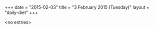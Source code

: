 +++
date = "2015-02-03"
title = "3 February 2015 (Tuesday)"
layout = "daily-diet"
+++

<p>&lt;no entries&gt;</p>